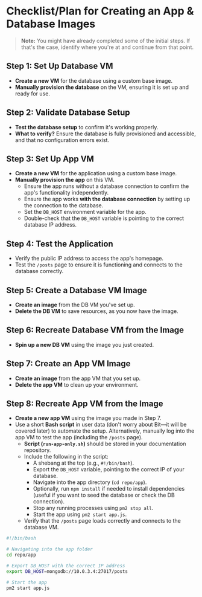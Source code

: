 # Checklist/Plan for Creating an App & Database Images

> **Note:** You might have already completed some of the initial steps. If that's the case, identify where you're at and continue from that point.

## Step 1: Set Up Database VM

- **Create a new VM** for the database using a custom base image.
- **Manually provision the database** on the VM, ensuring it is set up and ready for use.

## Step 2: Validate Database Setup

- **Test the database setup** to confirm it's working properly.
- **What to verify?** Ensure the database is fully provisioned and accessible, and that no configuration errors exist.

## Step 3: Set Up App VM

- **Create a new VM** for the application using a custom base image.
- **Manually provision the app** on this VM.
  - Ensure the app runs without a database connection to confirm the app's functionality independently.
  - Ensure the app works **with the database connection** by setting up the connection to the database.
  - Set the `DB_HOST` environment variable for the app.
  - Double-check that the `DB_HOST` variable is pointing to the correct database IP address.

## Step 4: Test the Application

- Verify the public IP address to access the app's homepage.
- Test the `/posts` page to ensure it is functioning and connects to the database correctly.

## Step 5: Create a Database VM Image

- **Create an image** from the DB VM you've set up.
- **Delete the DB VM** to save resources, as you now have the image.

## Step 6: Recreate Database VM from the Image

- **Spin up a new DB VM** using the image you just created.

## Step 7: Create an App VM Image

- **Create an image** from the app VM that you set up.
- **Delete the app VM** to clean up your environment.

## Step 8: Recreate App VM from the Image

- **Create a new app VM** using the image you made in Step 7.
- Use a short **Bash script** in user data (don't worry about Bit—it will be covered later) to automate the setup. Alternatively, manually log into the app VM to test the app (including the `/posts` page).
  - **Script (`run-app-only.sh`)** should be stored in your documentation repository.
  - Include the following in the script:
    - A shebang at the top (e.g., `#!/bin/bash`).
    - Export the `DB_HOST` variable, pointing to the correct IP of your database.
    - Navigate into the app directory (`cd repo/app`).
    - Optionally, run `npm install` if needed to install dependencies (useful if you want to seed the database or check the DB connection).
    - Stop any running processes using `pm2 stop all`.
    - Start the app using `pm2 start app.js`.
  - Verify that the `/posts` page loads correctly and connects to the database VM.

```bash
#!/bin/bash

# Navigating into the app folder
cd repo/app

# Export DB_HOST with the correct IP address
export DB_HOST=mongodb://10.0.3.4:27017/posts

# Start the app
pm2 start app.js
```
